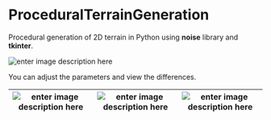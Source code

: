 # ProceduralTerrainGeneration
 Procedural generation of 2D terrain in Python using **noise** library and **tkinter**.

![enter image description here](http://www.brez.cz/img/terrain_preview.gif)

You can adjust the parameters and view the differences.

|![enter image description here](http://www.brez.cz/img/terrain_scale.gif)|![enter image description here](http://www.brez.cz/img/terrain_persistence.gif)|![enter image description here](http://www.brez.cz/img/terrain_octaves.gif)|
|--|--|--|
